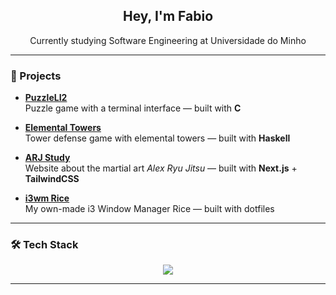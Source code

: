 <h2 align="center">Hey, I'm Fabio</h2>

<p align="center">
  Currently studying Software Engineering at Universidade do Minho
</p>

---

### 🧩 Projects

- **[PuzzleLI2](https://github.com/fabioazv14/PuzzleLI2)**  
  Puzzle game with a terminal interface — built with **C**

- **[Elemental Towers](https://github.com/fabioazv14/ElementalTowers)**  
  Tower defense game with elemental towers — built with **Haskell**

- **[ARJ Study](https://github.com/fabioazv14/ARJStudy)**  
  Website about the martial art *Alex Ryu Jitsu* — built with **Next.js** + **TailwindCSS**

- **[i3wm Rice](https://github.com/fabioazv14/i3wm-rice)**  
  My own-made i3 Window Manager Rice — built with dotfiles

---

### 🛠️ Tech Stack

<p align="center">
  <img src="https://skillicons.dev/icons?i=html,css,c,js,ts,haskell,nextjs,tailwind" />
</p>

---
